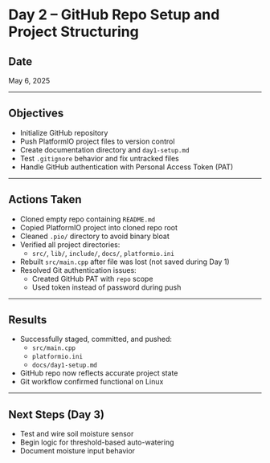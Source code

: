 # Day 2 – GitHub Repo Setup and Project Structuring

## Date
May 6, 2025

---

## Objectives
- Initialize GitHub repository
- Push PlatformIO project files to version control
- Create documentation directory and `day1-setup.md`
- Test `.gitignore` behavior and fix untracked files
- Handle GitHub authentication with Personal Access Token (PAT)

---

## Actions Taken
- Cloned empty repo containing `README.md`
- Copied PlatformIO project into cloned repo root
- Cleaned `.pio/` directory to avoid binary bloat
- Verified all project directories:
  - `src/`, `lib/`, `include/`, `docs/`, `platformio.ini`
- Rebuilt `src/main.cpp` after file was lost (not saved during Day 1)
- Resolved Git authentication issues:
  - Created GitHub PAT with `repo` scope
  - Used token instead of password during push

---

## Results
- Successfully staged, committed, and pushed:
  - `src/main.cpp`
  - `platformio.ini`
  - `docs/day1-setup.md`
- GitHub repo now reflects accurate project state
- Git workflow confirmed functional on Linux

---

## Next Steps (Day 3)
- Test and wire soil moisture sensor
- Begin logic for threshold-based auto-watering
- Document moisture input behavior
